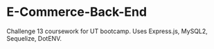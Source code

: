 # E-Commerce-Back-End
Challenge 13 coursework for UT bootcamp. Uses Express.js, MySQL2, Sequelize, DotENV.
